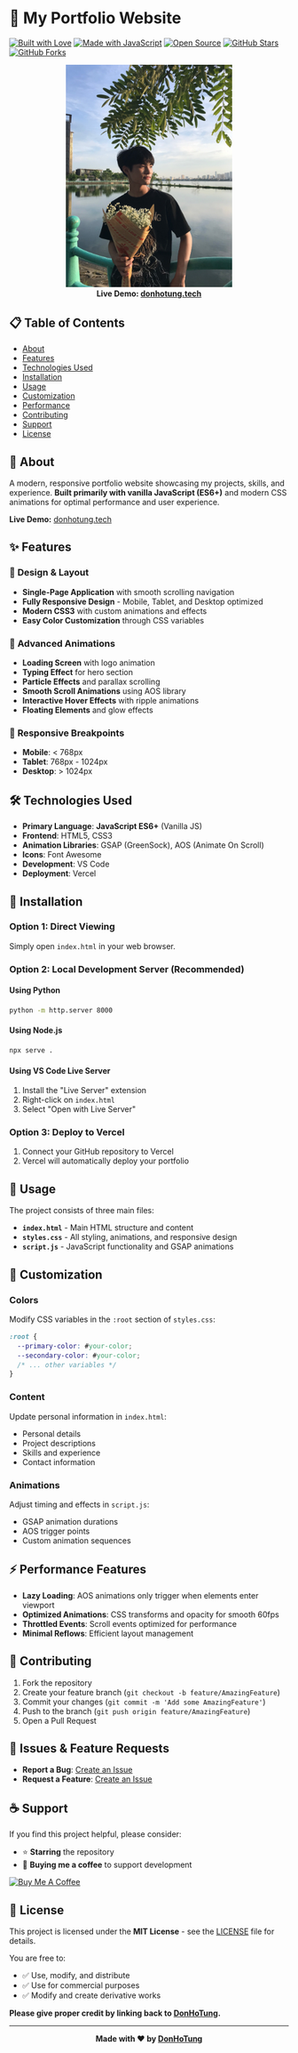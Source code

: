 # 🚀 My Portfolio Website

[![Built with Love](https://forthebadge.com/images/badges/built-with-love.svg)](https://forthebadge.com)
[![Made with JavaScript](https://forthebadge.com/images/badges/made-with-javascript.svg)](https://forthebadge.com)
[![Open Source](https://forthebadge.com/images/badges/open-source.svg)](https://forthebadge.com)
[![GitHub Stars](https://img.shields.io/github/stars/donhotung/MyPortfolio?color=red&logo=github&style=for-the-badge)](https://github.com/donhotung/MyPortfolio)
[![GitHub Forks](https://img.shields.io/github/forks/donhotung/MyPortfolio?color=red&logo=github&style=for-the-badge)](https://github.com/donhotung/MyPortfolio)

<div align="center">
  <img alt="Portfolio Demo" src="./img/me2.jpg" width="300" />
  <br/>
  <strong>Live Demo: <a href="https://donhotung-portfolio.vercel.app/" target="_blank">donhotung.tech</a></strong>
</div>

## 📋 Table of Contents

- [About](#about)
- [Features](#features)
- [Technologies Used](#technologies-used)
- [Installation](#installation)
- [Usage](#usage)
- [Customization](#customization)
- [Performance](#performance)
- [Contributing](#contributing)
- [Support](#support)
- [License](#license)

## 🎯 About

A modern, responsive portfolio website showcasing my projects, skills, and experience. **Built primarily with vanilla JavaScript (ES6+)** and modern CSS animations for optimal performance and user experience.

**Live Demo:** [donhotung.tech](https://donhotung-portfolio.vercel.app/)

## ✨ Features

### 🎨 **Design & Layout**
- **Single-Page Application** with smooth scrolling navigation
- **Fully Responsive Design** - Mobile, Tablet, and Desktop optimized
- **Modern CSS3** with custom animations and effects
- **Easy Color Customization** through CSS variables

### 🚀 **Advanced Animations**
- **Loading Screen** with logo animation
- **Typing Effect** for hero section
- **Particle Effects** and parallax scrolling
- **Smooth Scroll Animations** using AOS library
- **Interactive Hover Effects** with ripple animations
- **Floating Elements** and glow effects

### 📱 **Responsive Breakpoints**
- **Mobile**: < 768px
- **Tablet**: 768px - 1024px
- **Desktop**: > 1024px

## 🛠️ Technologies Used

- **Primary Language**: **JavaScript ES6+** (Vanilla JS)
- **Frontend**: HTML5, CSS3
- **Animation Libraries**: GSAP (GreenSock), AOS (Animate On Scroll)
- **Icons**: Font Awesome
- **Development**: VS Code
- **Deployment**: Vercel

## 🚀 Installation

### Option 1: Direct Viewing
Simply open `index.html` in your web browser.

### Option 2: Local Development Server (Recommended)

#### Using Python
```bash
python -m http.server 8000
```

#### Using Node.js
```bash
npx serve .
```

#### Using VS Code Live Server
1. Install the "Live Server" extension
2. Right-click on `index.html`
3. Select "Open with Live Server"

### Option 3: Deploy to Vercel
1. Connect your GitHub repository to Vercel
2. Vercel will automatically deploy your portfolio

## 📖 Usage

The project consists of three main files:

- **`index.html`** - Main HTML structure and content
- **`styles.css`** - All styling, animations, and responsive design
- **`script.js`** - JavaScript functionality and GSAP animations

## 🎨 Customization

### Colors
Modify CSS variables in the `:root` section of `styles.css`:

```css
:root {
  --primary-color: #your-color;
  --secondary-color: #your-color;
  /* ... other variables */
}
```

### Content
Update personal information in `index.html`:
- Personal details
- Project descriptions
- Skills and experience
- Contact information

### Animations
Adjust timing and effects in `script.js`:
- GSAP animation durations
- AOS trigger points
- Custom animation sequences

## ⚡ Performance Features

- **Lazy Loading**: AOS animations only trigger when elements enter viewport
- **Optimized Animations**: CSS transforms and opacity for smooth 60fps
- **Throttled Events**: Scroll events optimized for performance
- **Minimal Reflows**: Efficient layout management

## 🤝 Contributing

1. Fork the repository
2. Create your feature branch (`git checkout -b feature/AmazingFeature`)
3. Commit your changes (`git commit -m 'Add some AmazingFeature'`)
4. Push to the branch (`git push origin feature/AmazingFeature`)
5. Open a Pull Request

## 🐛 Issues & Feature Requests

- **Report a Bug**: [Create an Issue](https://github.com/donhotung/MyPortfolio/issues)
- **Request a Feature**: [Create an Issue](https://github.com/donhotung/MyPortfolio/issues)

## ☕ Support

If you find this project helpful, please consider:

- ⭐ **Starring** the repository
- 🍵 **Buying me a coffee** to support development

<a href="https://www.buymeacoffee.com/donhotung" target="_blank">
  <img src="https://cdn.buymeacoffee.com/buttons/v2/default-violet.png" alt="Buy Me A Coffee" height="60px" width="217px">
</a>

## 📄 License

This project is licensed under the **MIT License** - see the [LICENSE](LICENSE) file for details.

You are free to:
- ✅ Use, modify, and distribute
- ✅ Use for commercial purposes
- ✅ Modify and create derivative works

**Please give proper credit by linking back to [DonHoTung](https://github.com/donhotung/MyPortfolio).**

---

<div align="center">
  <strong>Made with ❤️ by <a href="https://github.com/donhotung">DonHoTung</a></strong>
</div>
